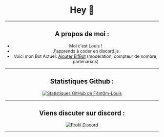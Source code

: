 <div style="text-align: center;">
    <h1>Hey 👋</h1>
</div>

---
<div style="text-align: center;">
    <h2>A propos de moi :</h2>
    <ul>
        <li>Moi c'est Louis !</li>
        <li>J'apprends à coder en discord.js</li>
        <li>Voici mon Bot Actuel: <a href="https://discord.com/api/oauth2/authorize?client_id=1087681079093252147&permissions=8&scope=bot%20applications.commands">Ajouter ElfBot</a> (modération, compteur de nombre, partenariats)</li>
    </ul>
</div>

---
<div style="text-align: center;">
    <h2>Statistiques Github :</h2>
    <a href="#github_stats">
        <img src="https://github-readme-stats.vercel.app/api?username=F4nt0m-Louis&show_icons=true&theme=github_dark" alt="Statistiques GitHub de F4nt0m-Louis">
    </a>
</div>

---
<div style="text-align: center;">
    <h2>Viens discuter sur discord :</h2>
    <a href="https://discord.com/users/884846455431503882">
        <img src="https://lanyard.cnrad.dev/api/884846455431503882?idleMessage=Je%20ne%20fais%20rien%20de%20spécial%20en%20ce%20moment%20!" alt="Profil Discord">
    </a>
</div>

---
